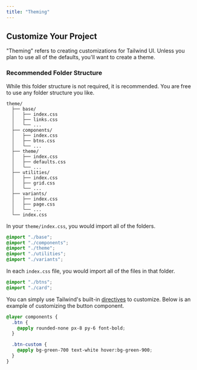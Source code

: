 ```yaml
---
title: "Theming"
---
```


## Customize Your Project

"Theming" refers to creating customizations for Tailwind UI. Unless you plan to use all of the defaults, you'll want to create a theme.

### Recommended Folder Structure

While this folder structure is not required, it is recommended. You are free to use any folder structure you like.

<!-- prettier-ignore -->
```plaintext
theme/
  ├── base/
  │   ├── index.css
  │   ├── links.css
  │   └── ...
  ├── components/
  │   ├── index.css
  │   ├── btns.css
  │   └── ...
  ├── theme/
  │   ├── index.css
  │   ├── defaults.css
  │   └── ...
  ├── utilities/
  │   ├── index.css
  │   ├── grid.css
  │   └── ...
  ├── variants/
  │   ├── index.css
  │   ├── page.css
  │   └── ...
  └── index.css
```

In your `theme/index.css`, you would import all of the folders.

<!-- prettier-ignore -->
```css title="theme/index.css"
@import "./base";
@import "./components";
@import "./theme";
@import "./utilities";
@import "./variants";
```

In each `index.css` file, you would import all of the files in that folder.

```css title="theme/components/index.css"
@import "./btns";
@import "./card";
```

You can simply use Tailwind's built-in [directives](https://tailwindcss.com/docs/functions-and-directives) to customize. Below is an example of customizing the button component.

```css title="theme/components/btns.css"
@layer components {
  .btn {
    @apply rounded-none px-8 py-6 font-bold;
  }

  .btn-custom {
    @apply bg-green-700 text-white hover:bg-green-900;
  }
}
```
